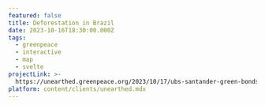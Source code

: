 ```yaml
---
featured: false
title: Deforestation in Brazil
date: 2023-10-16T18:30:00.000Z
tags:
  - greenpeace
  - interactive
  - map
  - svelte
projectLink: >-
  https://unearthed.greenpeace.org/2023/10/17/ubs-santander-green-bonds-deforesters-slave-labour-brazil/
platform: content/clients/unearthed.mdx
---
```


